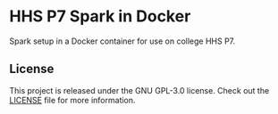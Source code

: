 # HHS P7 Spark in Docker
Spark setup in a Docker container for use on college HHS P7.

## License
This project is released under the GNU GPL-3.0 license.
Check out the [LICENSE](LICENSE) file for more information.
